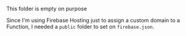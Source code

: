 This folder is empty on purpose

Since I'm using Firebase Hosting just to assign a custom domain to a Function, I needed a `public` folder to set on `firebase.json`.